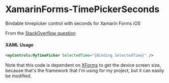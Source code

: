 # XamarinForms-TimePickerSeconds
Bindable timepicker control with seconds for Xamarin Forms iOS

From the [StackOverflow question](https://stackoverflow.com/questions/35931470/timepicker-with-seconds/)

#### XAML Usage
``` xml
<myControls:MyTimePicker SelectedTime="{Binding SelectedTime}" />
```

Note that this code is dependent on [XForms](https://github.com/XLabs/Xamarin-Forms-Labs) to get the device screen size, because that's the framework that I'm using for my project, but it can easily be modified.

